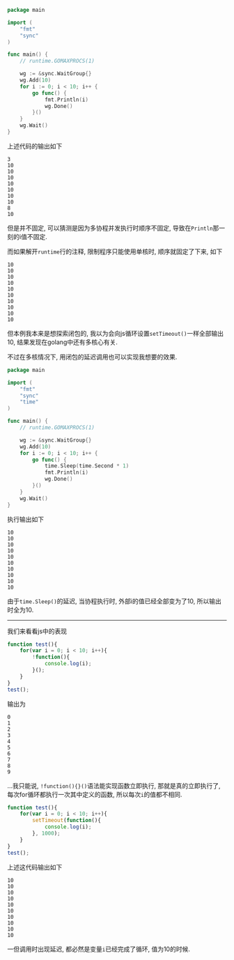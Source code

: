 ```go
package main

import (
	"fmt"
	"sync"
)

func main() {
	// runtime.GOMAXPROCS(1)

	wg := &sync.WaitGroup{}
	wg.Add(10)
	for i := 0; i < 10; i++ {
		go func() {
			fmt.Println(i)
			wg.Done()
		}()
	}
	wg.Wait()
}

```

上述代码的输出如下

```
3
10
10
10
10
10
10
10
8
10
```

但是并不固定, 可以猜测是因为多协程并发执行时顺序不固定, 导致在`Println`那一刻的i值不固定. 

而如果解开`runtime`行的注释, 限制程序只能使用单核时, 顺序就固定了下来, 如下

```
10
10
10
10
10
10
10
10
10
10
```

但本例我本来是想探索闭包的, 我以为会向js循环设置`setTimeout()`一样全部输出10, 结果发现在golang中还有多核心有关.

不过在多核情况下, 用闭包的延迟调用也可以实现我想要的效果.

```go
package main

import (
	"fmt"
	"sync"
	"time"
)

func main() {
	// runtime.GOMAXPROCS(1)

	wg := &sync.WaitGroup{}
	wg.Add(10)
	for i := 0; i < 10; i++ {
		go func() {
			time.Sleep(time.Second * 1)
			fmt.Println(i)
			wg.Done()
		}()
	}
	wg.Wait()
}

```

执行输出如下

```
10
10
10
10
10
10
10
10
10
10
```

由于`time.Sleep()`的延迟, 当协程执行时, 外部i的值已经全部变为了10, 所以输出时全为10.

------

我们来看看js中的表现

```js
function test(){
    for(var i = 0; i < 10; i++){
        !function(){
            console.log(i);
        }();
    }
}
test();

```

输出为

```
0
1
2
3
4
5
6
7
8
9
```

...我只能说, `!function(){}()`语法能实现函数立即执行, 那就是真的立即执行了, 每次for循环都执行一次其中定义的函数, 所以每次`i`的值都不相同. 

```js
function test(){
    for(var i = 0; i < 10; i++){
        setTimeout(function(){
            console.log(i);
        }, 1000);
    }
}
test();

```

上述这代码输出如下

```
10
10
10
10
10
10
10
10
10
10
```

一但调用时出现延迟, 都必然是变量`i`已经完成了循环, 值为10的时候.